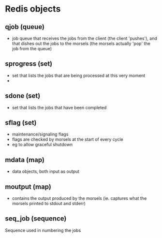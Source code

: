 # Redis objects

## qjob (queue)

- job queue that receives the jobs from the client (the client 'pushes'), and that dishes out the jobs to the morsels (the morsels actually 'pop' the job from the queue)


## sprogress (set) 

- set that lists the jobs that are being processed at this very moment
- 

## sdone (set) 

- set that lists the jobs that have been completed 


## sflag (set)

- maintenance/signaling flags  
- flags are checked by morsels at the start of every cycle 
- eg to allow graceful shutdown


## mdata (map)

- data objects, both input as output


## moutput (map)

- contains the output produced by the morsels (ie. captures what the morsels printed to stdout and stderr)


## seq_job (sequence) 

Sequence used in numbering the jobs




